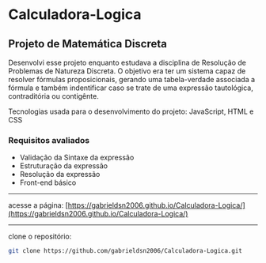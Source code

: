 # Calculadora-Logica

## Projeto de Matemática Discreta

Desenvolvi esse projeto enquanto estudava a disciplina de Resolução de Problemas de Natureza Discreta. O objetivo era ter um sistema capaz de resolver fórmulas proposicionais, gerando uma tabela-verdade associada a fórmula e também indentificar caso se trate de uma expressão tautológica, contraditória ou contigênte. 
<p>Tecnologias usada para o desenvolvimento do projeto: JavaScript, HTML e CSS</p>

### Requisitos avaliados

- Validação da Sintaxe da expressão
- Estruturação da expressão
- Resolução da expressão
- Front-end básico

<hr>

acesse a página: [https://gabrieldsn2006.github.io/Calculadora-Logica/](https://gabrieldsn2006.github.io/Calculadora-Logica/)

<hr>

clone o repositório:

```bash
git clone https://github.com/gabrieldsn2006/Calculadora-Logica.git